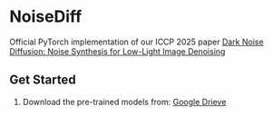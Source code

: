 # NoiseDiff

Official PyTorch implementation of our ICCP 2025 paper [Dark Noise Diffusion: Noise Synthesis for Low-Light Image Denoising](https://arxiv.org/abs/2503.11262v1)


## Get Started
1. Download the pre-trained models from: [Google Drieve](https://drive.google.com/drive/folders/1kIXX-ya_6PQ5UMAzx8YVf2XApq6_53YV?usp=sharing)
